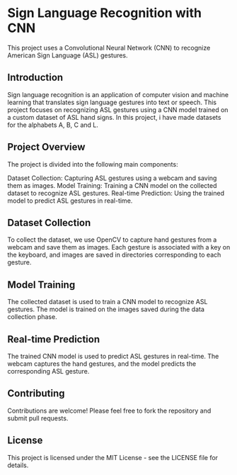 # Sign Language Recognition with CNN
This project uses a Convolutional Neural Network (CNN) to recognize American Sign Language (ASL) gestures.


## Introduction
Sign language recognition is an application of computer vision and machine learning that translates sign language gestures into text or speech. This project focuses on recognizing ASL gestures using a CNN model trained on a custom dataset of ASL hand signs. In this project, i have made datasets for the alphabets A, B, C and L.

## Project Overview
The project is divided into the following main components:

Dataset Collection: Capturing ASL gestures using a webcam and saving them as images.
Model Training: Training a CNN model on the collected dataset to recognize ASL gestures.
Real-time Prediction: Using the trained model to predict ASL gestures in real-time.

## Dataset Collection
To collect the dataset, we use OpenCV to capture hand gestures from a webcam and save them as images. Each gesture is associated with a key on the keyboard, and images are saved in directories corresponding to each gesture.

## Model Training
The collected dataset is used to train a CNN model to recognize ASL gestures. The model is trained on the images saved during the data collection phase.

## Real-time Prediction
The trained CNN model is used to predict ASL gestures in real-time. The webcam captures the hand gestures, and the model predicts the corresponding ASL gesture.

## Contributing
Contributions are welcome! Please feel free to fork the repository and submit pull requests.

## License
This project is licensed under the MIT License - see the LICENSE file for details.
